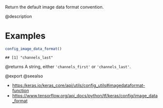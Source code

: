 Return the default image data format convention.

@description

# Examples

```r
config_image_data_format()
```

```
## [1] "channels_last"
```

@returns
A string, either `'channels_first'` or `'channels_last'`.

@export
@seealso
+ <https:/keras.io/keras_core/api/utils/config_utils#imagedataformat-function>
+ <https://www.tensorflow.org/api_docs/python/tf/keras/config/image_data_format>
